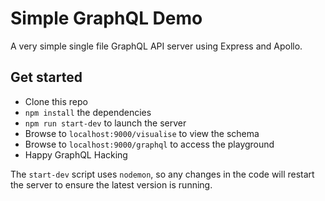 # Simple GraphQL Demo

A very simple single file GraphQL API server using Express and Apollo.

## Get started

* Clone this repo
* `npm install` the dependencies
* `npm run start-dev` to launch the server
* Browse to `localhost:9000/visualise` to view the schema
* Browse to `localhost:9000/graphql` to access the playground
* Happy GraphQL Hacking

The `start-dev` script uses `nodemon`, so any changes in the code will restart the server to ensure the latest version is running.
